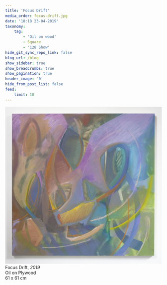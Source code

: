 ```yaml
---
title: 'Focus Drift'
media_order: focus-drift.jpg
date: '18:18 23-04-2019'
taxonomy:
    tag:
        - 'Oil on wood'
        - Square
        - '128 Show'
hide_git_sync_repo_link: false
blog_url: /blog
show_sidebar: true
show_breadcrumbs: true
show_pagination: true
header_image: '0'
hide_from_post_list: false
feed:
    limit: 10
---
```


[![](focus-drift.jpg)](/paintings/focus-drift)  
Focus Drift, _2019_  
Oil on Plywood  
61 x 61 cm  
